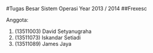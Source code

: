 #Tugas Besar Sistem Operasi Year 2013 / 2014
##Frexesc

Anggota:
1. (13511003) David Setyanugraha
2. (13511073) Iskandar Setiadi
3. (13511089) James Jaya
